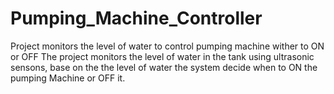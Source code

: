 # Pumping_Machine_Controller
Project monitors the level of water to control pumping machine wither to ON or OFF
The project monitors the level of water in the tank using ultrasonic sensons, base on the the level 
of water the system decide when to ON the pumping Machine or OFF it.

